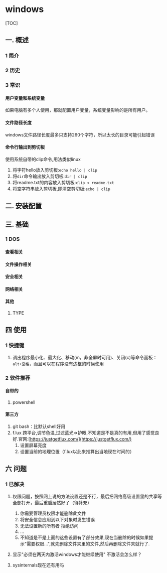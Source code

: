 # windows
[TOC]
## 一. 概述
### 1 简介
### 2 历史
### 3 常识
#### 用户变量和系统变量  
如果电脑有多个人使用，那就配置用户变量，系统变量影响的是所有用户。
#### 文件路径长度
windows文件路径长度最多只支持260个字符，所以太长的目录可能引起错误
#### 命令行输出到剪切板
使用系统自带的clip命令,用法类似linux
1. 将字符hello放入剪切板:`echo hello | clip`
2. 将`dir`命令输出放入剪切板:`dir | clip`
3. 将readme.txt的内容放入剪切板:`clip < readme.txt`
4. 将空字符串放入剪切板,即清空剪切板:`echo | clip`
## 二. 安装配置
## 三. 基础
### 1 DOS
#### 查看相关
#### 文件操作相关
#### 安全相关
#### 网络相关
#### 其他
1. TYPE
## 四 使用
### 1 快捷键
1. 调出程序最小化、最大化、移动(m，非全屏时可用)、关闭(c)等命令面板：`alt+空格`，而且可以在程序没有边框的时候使用
### 2 软件推荐
#### 自带的
1. powershell
#### 第三方
1. git bash：比默认shell好用
2. f.lux
    跨平台,调节色温,过滤蓝光=>护眼,不知道是不是真的有用,但用了感觉良好.官网:[https://justgetflux.com/](https://justgetflux.com/)
    1. 设置屏幕亮度
    2. 设置当前的地理位置（f.lux以此来推算出当地现在时间的）
## 六 问题
### 1 已解决
1. 权限问题，按照网上说的方法设置还是不行，最后把网络高级设置里的共享等全部打开，最后重启居然好了（待补充）
    1. 你需要管理员权限才能删除此文件
    2. 将安全信息应用到以下对象时发生错误
    3. 无法设置新的所有者 拒绝访问
    4. ...
    5. 不知道是不是上面的这些设置有了部分效果,现在当删除的时候如果提示"需要权限...",就先删除文件夹里的文件,然后再删除文件夹就行了.

2. 显示"必须在两天内激活windows才能继续使用"
    不激活会怎么样？
3. sysinternals现在还有用吗

